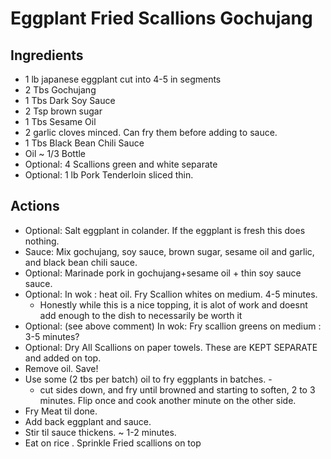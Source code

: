 # Eggplant Fried Scallions Gochujang

## Ingredients
* 1 lb japanese eggplant cut into 4-5 in segments
* 2 Tbs Gochujang
* 1 Tbs Dark Soy Sauce
* 2 Tsp brown sugar
* 1 Tbs Sesame Oil
* 2 garlic cloves minced. Can fry them before adding to sauce.
* 1 Tbs Black Bean Chili Sauce
* Oil ~ 1/3 Bottle
* Optional: 4 Scallions green and white separate
* Optional: 1 lb Pork Tenderloin sliced thin. 

## Actions
* Optional: Salt eggplant in colander. If the eggplant is fresh this does nothing.
* Sauce: Mix gochujang, soy sauce, brown sugar, sesame oil and garlic, and black bean chili sauce.
* Optional: Marinade pork in gochujang+sesame oil + thin soy sauce sauce.
* Optional: In wok : heat oil. Fry Scallion whites on medium. 4-5 minutes.
  * Honestly while this is a nice topping, it is alot of work and doesnt add enough to the dish to necessarily be worth it
* Optional: (see above comment) In wok: Fry scallion greens on medium : 3-5 minutes?
* Optional: Dry All Scallions on paper towels. These are KEPT SEPARATE and added on top.
* Remove oil. Save!
* Use some (2 tbs per batch)  oil to fry eggplants in batches. -
  * cut sides down, and fry until browned and starting to soften, 2 to 3 minutes. Flip once and cook another minute on the other side.
* Fry Meat til done.
* Add back eggplant and sauce.
* Stir til sauce thickens. ~ 1-2 minutes.
* Eat on rice . Sprinkle Fried scallions on top
